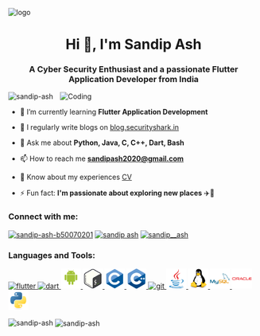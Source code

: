 ![logo](https://github.com/Sandip-Ash/Sandip-Ash/blob/main/New_Github_banner.gif)

<h1 align="center">Hi 👋, I'm Sandip Ash</h1>
<h3 align="center">A Cyber Security Enthusiast and a passionate Flutter Application Developer from India</h3>
<img align="right" alt="Coding" width="400" src="https://rajacepat.com/assets/frontend/img/webdev.gif">

<p align="left"> <img src="https://komarev.com/ghpvc/?username=sandip-ash&label=Profile%20views&color=0e75b6&style=flat" alt="sandip-ash" /> </p>

- 🌱 I’m currently learning **Flutter Application Development**

- 📝 I regularly write blogs on [blog.securityshark.in](https://blog.securityshark.in/author/sandipash/)

- 💬 Ask me about **Python, Java, C, C++, Dart, Bash**

- 📫 How to reach me **sandipash2020@gmail.com**

- 📄 Know about my experiences [CV](https://drive.google.com/file/d/1FU26IEPlL_puQMNan2Ym1Cqiydwrzik8/view?usp=sharing)

- ⚡ Fun fact: **I'm passionate about exploring new places** ✈️🚆

<h3 align="left">Connect with me:</h3>
<p align="left">
<a href="https://linkedin.com/in/sandip-ash-b50070201" target="blank"><img align="center" src="https://raw.githubusercontent.com/rahuldkjain/github-profile-readme-generator/master/src/images/icons/Social/linked-in-alt.svg" alt="sandip-ash-b50070201" height="30" width="40" /></a>
<a href="https://fb.com/sandip ash" target="blank"><img align="center" src="https://raw.githubusercontent.com/rahuldkjain/github-profile-readme-generator/master/src/images/icons/Social/facebook.svg" alt="sandip ash" height="30" width="40" /></a>
<a href="https://instagram.com/sandip__ash" target="blank"><img align="center" src="https://raw.githubusercontent.com/rahuldkjain/github-profile-readme-generator/master/src/images/icons/Social/instagram.svg" alt="sandip__ash" height="30" width="40" /></a>
</p>

<h3 align="left">Languages and Tools:</h3>
<p align="left"> 
<a href="https://flutter.dev" target="_blank" rel="noreferrer"> <img src="https://www.vectorlogo.zone/logos/flutterio/flutterio-icon.svg" alt="flutter" width="40" height="40"/> </a>
<a href="https://dart.dev" target="_blank" rel="noreferrer"> <img src="https://www.vectorlogo.zone/logos/dartlang/dartlang-icon.svg" alt="dart" width="40" height="40"/> </a>
<a href="https://developer.android.com" target="_blank" rel="noreferrer"> <img src="https://raw.githubusercontent.com/devicons/devicon/master/icons/android/android-original-wordmark.svg" alt="android" width="40" height="40"/> 
<a href="https://www.gnu.org/software/bash/" target="_blank" rel="noreferrer"> <img src="https://github.com/Sandip-Ash/Sandip-Ash/blob/main/bash_logo.svg" alt="bash" width="40" height="40"/> </a> 
<a href="https://www.cprogramming.com/" target="_blank" rel="noreferrer"> <img src="https://raw.githubusercontent.com/devicons/devicon/master/icons/c/c-original.svg" alt="c" width="40" height="40"/> </a> 
<a href="https://www.w3schools.com/cpp/" target="_blank" rel="noreferrer"> <img src="https://raw.githubusercontent.com/devicons/devicon/master/icons/cplusplus/cplusplus-original.svg" alt="cplusplus" width="40" height="40"/> </a> 
<a href="https://git-scm.com/" target="_blank" rel="noreferrer"> <img src="https://www.vectorlogo.zone/logos/git-scm/git-scm-icon.svg" alt="git" width="40" height="40"/> </a> 
<a href="https://www.java.com" target="_blank" rel="noreferrer"> <img src="https://raw.githubusercontent.com/devicons/devicon/master/icons/java/java-original.svg" alt="java" width="40" height="40"/> </a> 
<a href="https://www.linux.org/" target="_blank" rel="noreferrer"> <img src="https://raw.githubusercontent.com/devicons/devicon/master/icons/linux/linux-original.svg" alt="linux" width="40" height="40"/> </a> 
<a href="https://www.mysql.com/" target="_blank" rel="noreferrer"> <img src="https://raw.githubusercontent.com/devicons/devicon/master/icons/mysql/mysql-original-wordmark.svg" alt="mysql" width="40" height="40"/> </a> 
<a href="https://www.oracle.com/" target="_blank" rel="noreferrer"> <img src="https://raw.githubusercontent.com/devicons/devicon/master/icons/oracle/oracle-original.svg" alt="oracle" width="40" height="40"/> </a> 
<a href="https://www.python.org" target="_blank" rel="noreferrer"> <img src="https://raw.githubusercontent.com/devicons/devicon/master/icons/python/python-original.svg" alt="python" width="40" height="40"/> </a> 
</p>

<p><img align="left" src="https://github-readme-stats.vercel.app/api/top-langs?username=sandip-ash&show_icons=true&locale=en&layout=compact" alt="sandip-ash" /></p>

<p>&nbsp;<img align="center" src="https://github-readme-stats.vercel.app/api?username=sandip-ash&show_icons=true&locale=en" alt="sandip-ash" /></p>

